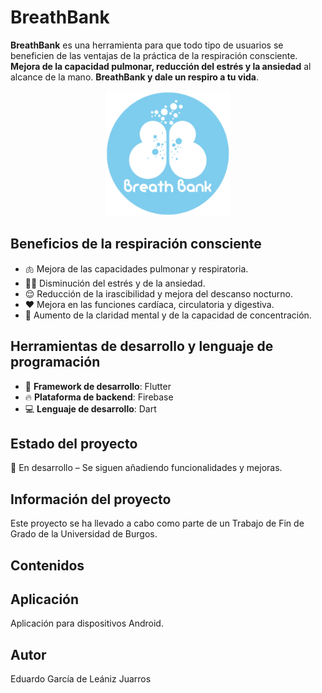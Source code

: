 # BreathBank 
**BreathBank** es una herramienta para que todo tipo de usuarios se beneficien de las ventajas de la práctica de la respiración consciente. **Mejora de la capacidad pulmonar, reducción del estrés y la ansiedad** al alcance de la mano. **BreathBank y dale un respiro a tu vida**.

<p align="center">
  <img src="BreathBankApp/breath_bank/assets/images/LogoPrincipalBreathBank.png" alt="BreathBank" width="200">
</p>

## Beneficios de la respiración consciente
- 🫁 Mejora de las capacidades pulmonar y respiratoria.
- 🧘‍♂️ Disminución del estrés y de la ansiedad.
- 😌 Reducción de la irascibilidad y mejora del descanso nocturno.
- ❤️ Mejora en las funciones cardíaca, circulatoria y digestiva.
- 🧠 Aumento de la claridad mental y de la capacidad de concentración.
   
## Herramientas de desarrollo y lenguaje de programación
- 🚀 **Framework de desarrollo**: Flutter
- 🔥 **Plataforma de backend**: Firebase
- 💻 **Lenguaje de desarrollo**: Dart

## Estado del proyecto
🚧 En desarrollo – Se siguen añadiendo funcionalidades y mejoras.
## Información del proyecto
Este proyecto se ha llevado a cabo como parte de un Trabajo de Fin de Grado de la Universidad de Burgos.
## Contenidos

## Aplicación
Aplicación para dispositivos Android.
## Autor 
Eduardo García de Leániz Juarros





